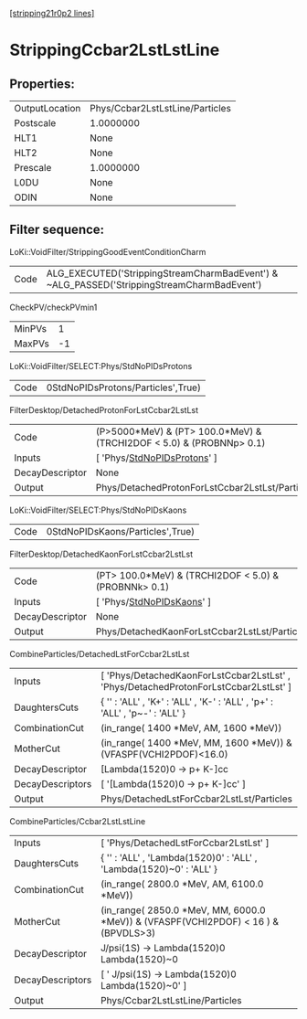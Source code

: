 [[stripping21r0p2 lines]](./stripping21r0p2-index)

# StrippingCcbar2LstLstLine

## Properties:

|                |                                 |
|----------------|---------------------------------|
| OutputLocation | Phys/Ccbar2LstLstLine/Particles |
| Postscale      | 1.0000000                       |
| HLT1           | None                            |
| HLT2           | None                            |
| Prescale       | 1.0000000                       |
| L0DU           | None                            |
| ODIN           | None                            |

## Filter sequence:

LoKi::VoidFilter/StrippingGoodEventConditionCharm

|      |                                                                                            |
|------|--------------------------------------------------------------------------------------------|
| Code | ALG_EXECUTED('StrippingStreamCharmBadEvent') & ~ALG_PASSED('StrippingStreamCharmBadEvent') |

CheckPV/checkPVmin1

|        |     |
|--------|-----|
| MinPVs | 1   |
| MaxPVs | -1  |

LoKi::VoidFilter/SELECT:Phys/StdNoPIDsProtons

|      |                                    |
|------|------------------------------------|
| Code | 0StdNoPIDsProtons/Particles',True) |

FilterDesktop/DetachedProtonForLstCcbar2LstLst

|                 |                                                                                     |
|-----------------|-------------------------------------------------------------------------------------|
| Code            | (P\>5000\*MeV) & (PT\> 100.0\*MeV) & (TRCHI2DOF \< 5.0) & (PROBNNp\> 0.1)           |
| Inputs          | [ 'Phys/[StdNoPIDsProtons](./stripping21r0p2-commonparticles-stdnopidsprotons)' ] |
| DecayDescriptor | None                                                                                |
| Output          | Phys/DetachedProtonForLstCcbar2LstLst/Particles                                     |

LoKi::VoidFilter/SELECT:Phys/StdNoPIDsKaons

|      |                                  |
|------|----------------------------------|
| Code | 0StdNoPIDsKaons/Particles',True) |

FilterDesktop/DetachedKaonForLstCcbar2LstLst

|                 |                                                                                 |
|-----------------|---------------------------------------------------------------------------------|
| Code            | (PT\> 100.0\*MeV) & (TRCHI2DOF \< 5.0) & (PROBNNk\> 0.1)                        |
| Inputs          | [ 'Phys/[StdNoPIDsKaons](./stripping21r0p2-commonparticles-stdnopidskaons)' ] |
| DecayDescriptor | None                                                                            |
| Output          | Phys/DetachedKaonForLstCcbar2LstLst/Particles                                   |

CombineParticles/DetachedLstForCcbar2LstLst

|                  |                                                                                       |
|------------------|---------------------------------------------------------------------------------------|
| Inputs           | [ 'Phys/DetachedKaonForLstCcbar2LstLst' , 'Phys/DetachedProtonForLstCcbar2LstLst' ] |
| DaughtersCuts    | { '' : 'ALL' , 'K+' : 'ALL' , 'K-' : 'ALL' , 'p+' : 'ALL' , 'p~-' : 'ALL' }           |
| CombinationCut   | (in_range( 1400 \*MeV, AM, 1600 \*MeV))                                               |
| MotherCut        | (in_range( 1400 \*MeV, MM, 1600 \*MeV)) & (VFASPF(VCHI2PDOF)\<16.0)                   |
| DecayDescriptor  | [Lambda(1520)0 -\> p+ K-]cc                                                         |
| DecayDescriptors | [ '[Lambda(1520)0 -\> p+ K-]cc' ]                                                 |
| Output           | Phys/DetachedLstForCcbar2LstLst/Particles                                             |

CombineParticles/Ccbar2LstLstLine

|                  |                                                                                        |
|------------------|----------------------------------------------------------------------------------------|
| Inputs           | [ 'Phys/DetachedLstForCcbar2LstLst' ]                                                |
| DaughtersCuts    | { '' : 'ALL' , 'Lambda(1520)0' : 'ALL' , 'Lambda(1520)~0' : 'ALL' }                    |
| CombinationCut   | (in_range( 2800.0 \*MeV, AM, 6100.0 \*MeV))                                            |
| MotherCut        | (in_range( 2850.0 \*MeV, MM, 6000.0 \*MeV)) & (VFASPF(VCHI2PDOF) \< 16 ) & (BPVDLS\>3) |
| DecayDescriptor  | J/psi(1S) -\> Lambda(1520)0 Lambda(1520)~0                                             |
| DecayDescriptors | [ ' J/psi(1S) -\> Lambda(1520)0 Lambda(1520)~0' ]                                    |
| Output           | Phys/Ccbar2LstLstLine/Particles                                                        |
